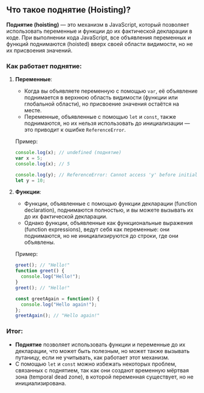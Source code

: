 ## Что такое поднятие (Hoisting)?

**Поднятие (hoisting)** — это механизм в JavaScript, который позволяет использовать переменные и функции до их фактической декларации в коде. При выполнении кода JavaScript, все объявления переменных и функций поднимаются (hoisted) вверх своей области видимости, но не их присвоения значений.

### Как работает поднятие:

1. **Переменные**:
   - Когда вы объявляете переменную с помощью `var`, её объявление поднимается в верхнюю область видимости (функции или глобальной области), но присвоение значения остаётся на месте.
   - Переменные, объявленные с помощью `let` и `const`, также поднимаются, но их нельзя использовать до инициализации — это приводит к ошибке `ReferenceError`.

   Пример:
   ```javascript
   console.log(x); // undefined (поднятие)
   var x = 5;
   console.log(x); // 5

   console.log(y); // ReferenceError: Cannot access 'y' before initialization
   let y = 10;
   ```

2. **Функции**:
   - Функции, объявленные с помощью функции декларации (function declaration), поднимаются полностью, и вы можете вызывать их до их фактической декларации.
   - Однако функции, объявленные как функциональные выражения (function expressions), ведут себя как переменные: они поднимаются, но не инициализируются до строки, где они объявлены.

   Пример:
   ```javascript
   greet(); // "Hello!"
   function greet() {
     console.log("Hello!");
   }
   greet(); // "Hello!"

   const greetAgain = function() {
     console.log("Hello again!");
   };
   greetAgain(); // "Hello again!"
   ```

### Итог:
- **Поднятие** позволяет использовать функции и переменные до их декларации, что может быть полезным, но может также вызывать путаницу, если не учитывать, как работает этот механизм.
- С помощью `let` и `const` можно избежать некоторых проблем, связанных с поднятием, так как они создают временную мёртвая зона (temporal dead zone), в которой переменная существует, но не инициализирована.